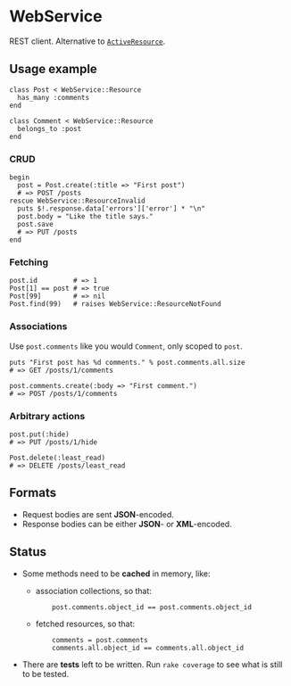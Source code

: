 # WebService

REST client. Alternative to [`ActiveResource`](http://api.rubyonrails.org/classes/ActiveResource/Base.html).

## Usage example

    class Post < WebService::Resource
      has_many :comments
    end
    
    class Comment < WebService::Resource
      belongs_to :post
    end

### CRUD

    begin
      post = Post.create(:title => "First post")
      # => POST /posts
    rescue WebService::ResourceInvalid
      puts $!.response.data['errors']['error'] * "\n"
      post.body = "Like the title says."
      post.save
      # => PUT /posts
    end

### Fetching

    post.id         # => 1
    Post[1] == post # => true
    Post[99]        # => nil
    Post.find(99)   # raises WebService::ResourceNotFound

### Associations

Use `post.comments` like you would `Comment`, only scoped to `post`.

    puts "First post has %d comments." % post.comments.all.size
    # => GET /posts/1/comments
    
    post.comments.create(:body => "First comment.")
    # => POST /posts/1/comments

### Arbitrary actions

    post.put(:hide)
    # => PUT /posts/1/hide
    
    Post.delete(:least_read)
    # => DELETE /posts/least_read

## Formats

* Request bodies are sent **JSON**-encoded.
* Response bodies can be either **JSON**- or **XML**-encoded.

## Status

* Some methods need to be **cached** in memory, like:

  * association collections, so that:

            post.comments.object_id == post.comments.object_id

  * fetched resources, so that:

            comments = post.comments
            comments.all.object_id == comments.all.object_id

* There are **tests** left to be written. Run `rake coverage` to see what is still to be tested.
